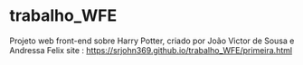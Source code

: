 # trabalho_WFE
Projeto web front-end sobre Harry Potter, criado por João Victor de Sousa e Andressa Felix
site : https://srjohn369.github.io/trabalho_WFE/primeira.html
